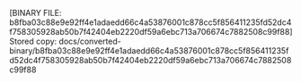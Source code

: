 [BINARY FILE: b8fba03c88e9e92ff4e1adaedd66c4a53876001c878cc5f856411235fd52dc4f758305928ab50b7f42404eb2220df59a6ebc713a706674c7882508c99f88]
Stored copy: docs/converted-binary/b8fba03c88e9e92ff4e1adaedd66c4a53876001c878cc5f856411235fd52dc4f758305928ab50b7f42404eb2220df59a6ebc713a706674c7882508c99f88
